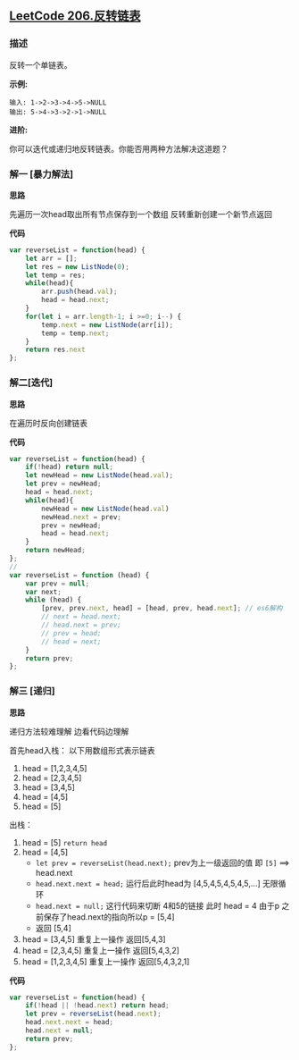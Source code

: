 ## [LeetCode 206.反转链表](https://leetcode-cn.com/problems/reverse-linked-list)
### 描述

反转一个单链表。

**示例:**
```
输入: 1->2->3->4->5->NULL
输出: 5->4->3->2->1->NULL
```
**进阶:**

你可以迭代或递归地反转链表。你能否用两种方法解决这道题？

### 解一 [暴力解法]
**思路**

先遍历一次head取出所有节点保存到一个数组 反转重新创建一个新节点返回

**代码**
```Javascript 
var reverseList = function(head) {
    let arr = [];
    let res = new ListNode(0);
    let temp = res;
    while(head){
        arr.push(head.val);
        head = head.next;
    }
    for(let i = arr.length-1; i >=0; i--) {
        temp.next = new ListNode(arr[i]);
        temp = temp.next;
    }
    return res.next
};
```
### 解二[迭代]
**思路**

在遍历时反向创建链表

**代码**

```Javascript 
var reverseList = function(head) {
    if(!head) return null;
    let newHead = new ListNode(head.val);
    let prev = newHead;
    head = head.next;
    while(head){
        newHead = new ListNode(head.val)
        newHead.next = prev; 
        prev = newHead;
        head = head.next;
    }
    return newHead;
};
// 
var reverseList = function (head) {
    var prev = null;
    var next;
    while (head) {
        [prev, prev.next, head] = [head, prev, head.next]; // es6解构
        // next = head.next;
        // head.next = prev;
        // prev = head;
        // head = next;
    }
    return prev;
};
```

### 解三 [递归]
**思路**

递归方法较难理解  边看代码边理解

首先head入栈：  以下用数组形式表示链表

1. head = [1,2,3,4,5]
2. head = [2,3,4,5]
3. head = [3,4,5]
4. head = [4,5]
5. head = [5]

出栈：
1. head = [5] `return head` 
2. head = [4,5] 
    - `let prev = reverseList(head.next);` prev为上一级返回的值 即 `[5]` ==> head.next
    - `head.next.next = head;` 运行后此时head为 [4,5,4,5,4,5,4,5,...] 无限循环
    - `head.next = null;` 这行代码来切断 4和5的链接  此时 head = 4 由于p 之前保存了head.next的指向所以p = [5,4]
    - 返回 [5,4]
3. head = [3,4,5] 重复上一操作 返回[5,4,3]
4. head = [2,3,4,5] 重复上一操作  返回[5,4,3,2]
5. head = [1,2,3,4,5] 重复上一操作  返回[5,4,3,2,1]

**代码**
```Javascript 
var reverseList = function(head) {
    if(!head || !head.next) return head;
    let prev = reverseList(head.next);
    head.next.next = head;
    head.next = null;
    return prev;
};
```
